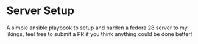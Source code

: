 # Server Setup

A simple ansible playbook to setup and harden a fedora 28 server to my likings, feel free to submit a PR if you think anything could be done better!
